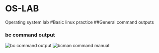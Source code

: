 # OS-LAB
Operating system lab
#Basic linux practice
##General command outputs
### bc command output
![bc command output](bc.png)
![bcman command manual](bcman.png)
